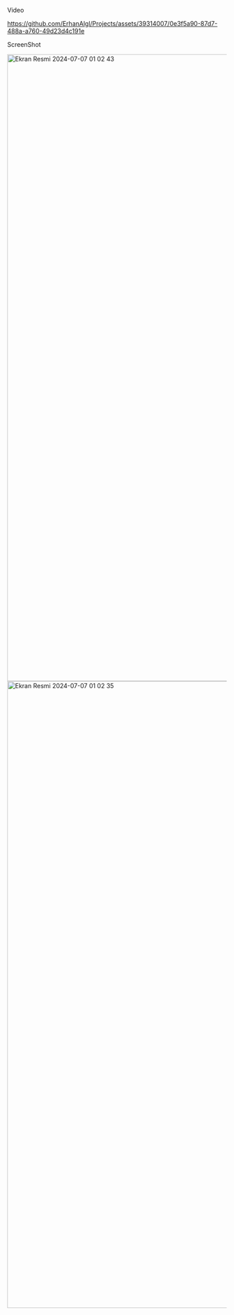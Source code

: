 Video

https://github.com/ErhanAlgl/Projects/assets/39314007/0e3f5a90-87d7-488a-a760-49d23d4c191e

ScreenShot

<img width="1437" alt="Ekran Resmi 2024-07-07 01 02 43" src="https://github.com/ErhanAlgl/Projects/assets/39314007/be79f982-025b-437c-9756-fad1fb8433b3">
<img width="1437" alt="Ekran Resmi 2024-07-07 01 02 35" src="https://github.com/ErhanAlgl/Projects/assets/39314007/0eb96611-6695-47f5-8159-17c06a1fb20a">
